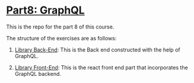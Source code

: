 # [Part8: GraphQL](https://fullstackopen.com/en/part8)

This is the repo for the part 8 of this course.

The structure of the exercises are as follows:

1. [Library Back-End](./library/): This is the Back end constructed with the help of GraphQL.

2. [Library Front-End](./library-frontend/): This is the react front end part that incorporates the GraphQL backend.
